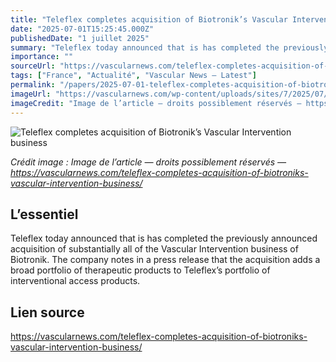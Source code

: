 ```yaml
---
title: "Teleflex completes acquisition of Biotronik’s Vascular Intervention business"
date: "2025-07-01T15:25:45.000Z"
publishedDate: "1 juillet 2025"
summary: "Teleflex today announced that is has completed the previously announced acquisition of substantially all of the Vascular Intervention business of Biotronik. The company notes in a press release that the acquisition adds a broad portfolio of therapeutic products to Teleflex’s portfolio of interventional access products."
importance: ""
sourceUrl: "https://vascularnews.com/teleflex-completes-acquisition-of-biotroniks-vascular-intervention-business/"
tags: ["France", "Actualité", "Vascular News — Latest"]
permalink: "/papers/2025-07-01-teleflex-completes-acquisition-of-biotroniks-vascular-intervention-business"
imageUrl: "https://vascularnews.com/wp-content/uploads/sites/7/2025/07/Teleflex-logo-new-web.png"
imageCredit: "Image de l’article — droits possiblement réservés — https://vascularnews.com/teleflex-completes-acquisition-of-biotroniks-vascular-intervention-business/"
---
```


![Teleflex completes acquisition of Biotronik’s Vascular Intervention business](https://vascularnews.com/wp-content/uploads/sites/7/2025/07/Teleflex-logo-new-web.png)

*Crédit image : Image de l’article — droits possiblement réservés — https://vascularnews.com/teleflex-completes-acquisition-of-biotroniks-vascular-intervention-business/*

## L’essentiel

Teleflex today announced that is has completed the previously announced acquisition of substantially all of the Vascular Intervention business of Biotronik. The company notes in a press release that the acquisition adds a broad portfolio of therapeutic products to Teleflex’s portfolio of interventional access products.

## Lien source

https://vascularnews.com/teleflex-completes-acquisition-of-biotroniks-vascular-intervention-business/
